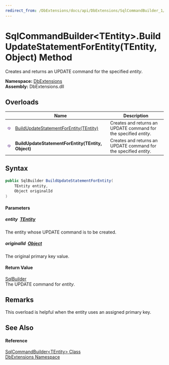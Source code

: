 ```yaml
---
redirect_from: /DbExtensions/docs/api/DbExtensions/SqlCommandBuilder_1/BuildUpdateStatementForEntity_1.html
---
```


SqlCommandBuilder&lt;TEntity>.BuildUpdateStatementForEntity(TEntity, Object) Method
===================================================================================
Creates and returns an UPDATE command for the specified *entity*.
  
**Namespace:** [DbExtensions][1]  
**Assembly:** DbExtensions.dll

Overloads
---------

|                  | Name                                               | Description                                                       |
| ---------------- | -------------------------------------------------- | ----------------------------------------------------------------- |
| ![Public method] | [BuildUpdateStatementForEntity(TEntity)][2]        | Creates and returns an UPDATE command for the specified *entity*. |
| ![Public method] | **BuildUpdateStatementForEntity(TEntity, Object)** | Creates and returns an UPDATE command for the specified *entity*. |


Syntax
------

```csharp
public SqlBuilder BuildUpdateStatementForEntity(
	TEntity entity,
	Object originalId
)
```

#### Parameters

##### *entity*  [TEntity][3]
The entity whose UPDATE command is to be created.

##### *originalId*  [Object][4]
The original primary key value.

#### Return Value
[SqlBuilder][5]  
The UPDATE command for *entity*.

Remarks
-------
This overload is helpful when the entity uses an assigned primary key.

See Also
--------

#### Reference
[SqlCommandBuilder&lt;TEntity> Class][3]  
[DbExtensions Namespace][1]  

[1]: ../README.md
[2]: BuildUpdateStatementForEntity.md
[3]: README.md
[4]: https://learn.microsoft.com/dotnet/api/system.object
[5]: ../SqlBuilder/README.md
[Public method]: ../../icons/pubmethod.svg "Public method"